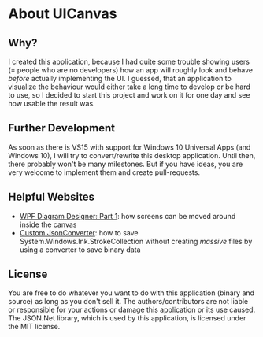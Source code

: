 # About UICanvas

## Why?
I created this application, because I had quite some trouble showing users (= people who are no developers) how an app will roughly look and behave *before* actually implementing the UI. I guessed, that an application to visualize the behaviour would either take a long time to develop or be hard to use, so I decided to start this project and work on it for one day and see how usable the result was.

## Further Development
As soon as there is VS15 with support for Windows 10 Universal Apps (and Windows 10), I will try to convert/rewrite this desktop application. Until then, there probably won't be many milestones. But if you have ideas, you are very welcome to implement them and create pull-requests.

## Helpful Websites
 - [WPF Diagram Designer: Part 1](http://www.codeproject.com/Articles/22952/WPF-Diagram-Designer-Part): how screens can be moved around inside the canvas
 - [Custom JsonConverter](http://www.newtonsoft.com/json/help/html/CustomJsonConverter.htm): how to save System.Windows.Ink.StrokeCollection without creating *massive* files by using a converter to save binary data

## License
You are free to do whatever you want to do with this application (binary and source) as long as you don't sell it. The authors/contributors are not liable or responsible for your actions or damage this application or its use caused.
The JSON.Net library, which is used by this application, is licensed under the MIT license.

